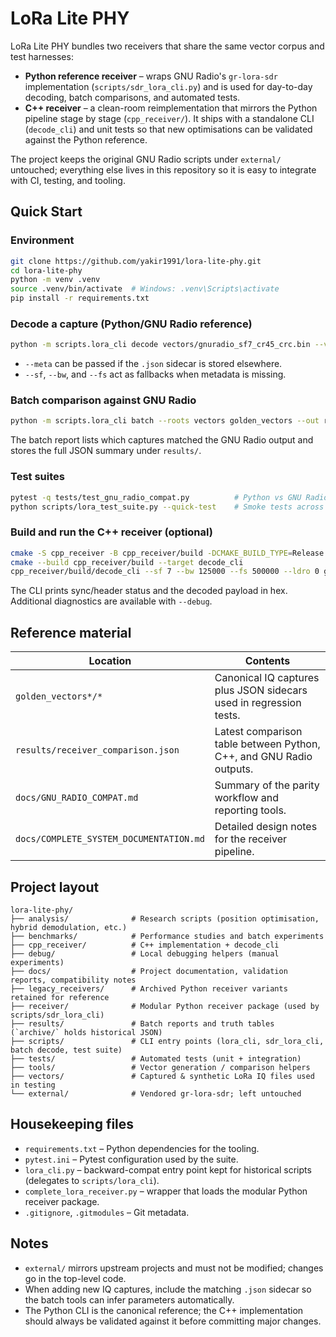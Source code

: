 # LoRa Lite PHY

LoRa Lite PHY bundles two receivers that share the same vector corpus and test harnesses:

- **Python reference receiver** – wraps GNU Radio's `gr-lora-sdr` implementation (`scripts/sdr_lora_cli.py`) and is used for day-to-day decoding, batch comparisons, and automated tests.
- **C++ receiver** – a clean-room reimplementation that mirrors the Python pipeline stage by stage (`cpp_receiver/`). It ships with a standalone CLI (`decode_cli`) and unit tests so that new optimisations can be validated against the Python reference.

The project keeps the original GNU Radio scripts under `external/` untouched; everything else lives in this repository so it is easy to integrate with CI, testing, and tooling.

## Quick Start

### Environment
```bash
git clone https://github.com/yakir1991/lora-lite-phy.git
cd lora-lite-phy
python -m venv .venv
source .venv/bin/activate  # Windows: .venv\Scripts\activate
pip install -r requirements.txt
```

### Decode a capture (Python/GNU Radio reference)
```bash
python -m scripts.lora_cli decode vectors/gnuradio_sf7_cr45_crc.bin --verbose
```
- `--meta` can be passed if the `.json` sidecar is stored elsewhere.
- `--sf`, `--bw`, and `--fs` act as fallbacks when metadata is missing.

### Batch comparison against GNU Radio
```bash
python -m scripts.lora_cli batch --roots vectors golden_vectors --out results/sdr_lora_batch.json --fast
```
The batch report lists which captures matched the GNU Radio output and stores the full JSON summary under `results/`.

### Test suites
```bash
pytest -q tests/test_gnu_radio_compat.py          # Python vs GNU Radio parity
python scripts/lora_test_suite.py --quick-test    # Smoke tests across curated vectors
```

### Build and run the C++ receiver (optional)
```bash
cmake -S cpp_receiver -B cpp_receiver/build -DCMAKE_BUILD_TYPE=Release
cmake --build cpp_receiver/build --target decode_cli
cpp_receiver/build/decode_cli --sf 7 --bw 125000 --fs 500000 --ldro 0 golden_vectors_demo/tx_sf7_bw125000_cr2_crc1_impl0_ldro0_pay11.cf32
```
The CLI prints sync/header status and the decoded payload in hex. Additional diagnostics are available with `--debug`.

## Reference material

| Location | Contents |
|----------|----------|
| `golden_vectors*/*` | Canonical IQ captures plus JSON sidecars used in regression tests. |
| `results/receiver_comparison.json` | Latest comparison table between Python, C++, and GNU Radio outputs. |
| `docs/GNU_RADIO_COMPAT.md` | Summary of the parity workflow and reporting tools. |
| `docs/COMPLETE_SYSTEM_DOCUMENTATION.md` | Detailed design notes for the receiver pipeline. |

## Project layout

```
lora-lite-phy/
├── analysis/              # Research scripts (position optimisation, hybrid demodulation, etc.)
├── benchmarks/            # Performance studies and batch experiments
├── cpp_receiver/          # C++ implementation + decode_cli
├── debug/                 # Local debugging helpers (manual experiments)
├── docs/                  # Project documentation, validation reports, compatibility notes
├── legacy_receivers/      # Archived Python receiver variants retained for reference
├── receiver/              # Modular Python receiver package (used by scripts/sdr_lora_cli)
├── results/               # Batch reports and truth tables (`archive/` holds historical JSON)
├── scripts/               # CLI entry points (lora_cli, sdr_lora_cli, batch decode, test suite)
├── tests/                 # Automated tests (unit + integration)
├── tools/                 # Vector generation / comparison helpers
├── vectors/               # Captured & synthetic LoRa IQ files used in testing
└── external/              # Vendored gr-lora-sdr; left untouched
```

## Housekeeping files

- `requirements.txt` – Python dependencies for the tooling.
- `pytest.ini` – Pytest configuration used by the suite.
- `lora_cli.py` – backward-compat entry point kept for historical scripts (delegates to `scripts/lora_cli`).
- `complete_lora_receiver.py` – wrapper that loads the modular Python receiver package.
- `.gitignore`, `.gitmodules` – Git metadata.

## Notes

- `external/` mirrors upstream projects and must not be modified; changes go in the top-level code.
- When adding new IQ captures, include the matching `.json` sidecar so the batch tools can infer parameters automatically.
- The Python CLI is the canonical reference; the C++ implementation should always be validated against it before committing major changes.
